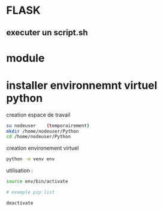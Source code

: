 # FLASK
## executer un script.sh


# module 


# installer environnemnt virtuel python 
creation espace de travail
```bash
su nodeuser    (temporairement)
mkdir /home/nodeuser/Python
cd /home/nodeuser/Python
```
creation environement virtuel
```bash
python -m venv env
```
utilisation : 
```bash
source env/bin/activate

# exemple pip list

deactivate
```
